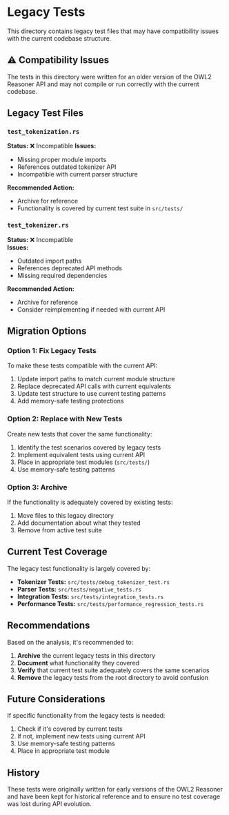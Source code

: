 # Legacy Tests

This directory contains legacy test files that may have compatibility issues with the current codebase structure.

## ⚠️ Compatibility Issues

The tests in this directory were written for an older version of the OWL2 Reasoner API and may not compile or run correctly with the current codebase.

## Legacy Test Files

### `test_tokenization.rs`
**Status:** ❌ Incompatible
**Issues:** 
- Missing proper module imports
- References outdated tokenizer API
- Incompatible with current parser structure

**Recommended Action:** 
- Archive for reference
- Functionality is covered by current test suite in `src/tests/`

### `test_tokenizer.rs`
**Status:** ❌ Incompatible  
**Issues:**
- Outdated import paths
- References deprecated API methods
- Missing required dependencies

**Recommended Action:**
- Archive for reference
- Consider reimplementing if needed with current API

## Migration Options

### Option 1: Fix Legacy Tests
To make these tests compatible with the current API:

1. Update import paths to match current module structure
2. Replace deprecated API calls with current equivalents
3. Update test structure to use current testing patterns
4. Add memory-safe testing protections

### Option 2: Replace with New Tests
Create new tests that cover the same functionality:

1. Identify the test scenarios covered by legacy tests
2. Implement equivalent tests using current API
3. Place in appropriate test modules (`src/tests/`)
4. Use memory-safe testing patterns

### Option 3: Archive
If the functionality is adequately covered by existing tests:

1. Move files to this legacy directory
2. Add documentation about what they tested
3. Remove from active test suite

## Current Test Coverage

The legacy test functionality is largely covered by:

- **Tokenizer Tests:** `src/tests/debug_tokenizer_test.rs`
- **Parser Tests:** `src/tests/negative_tests.rs`
- **Integration Tests:** `src/tests/integration_tests.rs`
- **Performance Tests:** `src/tests/performance_regression_tests.rs`

## Recommendations

Based on the analysis, it's recommended to:

1. **Archive** the current legacy tests in this directory
2. **Document** what functionality they covered
3. **Verify** that current test suite adequately covers the same scenarios
4. **Remove** the legacy tests from the root directory to avoid confusion

## Future Considerations

If specific functionality from the legacy tests is needed:

1. Check if it's covered by current tests
2. If not, implement new tests using current API
3. Use memory-safe testing patterns
4. Place in appropriate test module

## History

These tests were originally written for early versions of the OWL2 Reasoner and have been kept for historical reference and to ensure no test coverage was lost during API evolution.